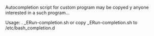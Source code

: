 Autocompletion script for custom program may be copyed y anyone interested in a such program...

Usage:
. _ERun-completion.sh
or copy _ERun-completion.sh to /etc/bash_completion.d

